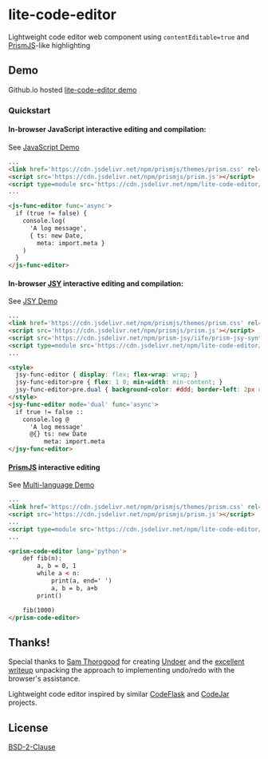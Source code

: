 # lite-code-editor

Lightweight code editor web component using `contentEditable=true` and
[PrismJS][]-like highlighting

  [PrismJS]: https://prismjs.com
  [JSY]: https://jsy-lang.github.io


## Demo

Github.io hosted [lite-code-editor demo](https://shanewholloway.github.io/web-lite-code-editor/)

### Quickstart

#### In-browser JavaScript interactive editing and compilation:

See [JavaScript Demo](https://shanewholloway.github.io/web-lite-code-editor/with_func.html)

```html
...
<link href='https://cdn.jsdelivr.net/npm/prismjs/themes/prism.css' rel='stylesheet' />
<script src='https://cdn.jsdelivr.net/npm/prismjs/prism.js'></script>
<script type=module src='https://cdn.jsdelivr.net/npm/lite-code-editor/esm/js-func-editor.js'></script>
...

<js-func-editor func='async'>
  if (true != false) {
    console.log(
      'A log message',
      { ts: new Date,
        meta: import.meta }
    )
  }
</js-func-editor>
```

#### In-browser [JSY][] interactive editing and compilation:

See [JSY Demo](https://shanewholloway.github.io/web-lite-code-editor/with_jsy_func.html)

```html
...
<link href='https://cdn.jsdelivr.net/npm/prismjs/themes/prism.css' rel='stylesheet' />
<script src='https://cdn.jsdelivr.net/npm/prismjs/prism.js'></script>
<script src='https://cdn.jsdelivr.net/npm/prism-jsy/iife/prism-jsy-syntax.js'></script>
<script type=module src='https://cdn.jsdelivr.net/npm/lite-code-editor/esm/jsy-func-editor.js'></script>
...

<style>
  jsy-func-editor { display: flex; flex-wrap: wrap; }
  jsy-func-editor>pre { flex: 1 0; min-width: min-content; }
  jsy-func-editor>pre.dual { background-color: #ddd; border-left: 2px dashed black; }
</style>
<jsy-func-editor mode='dual' func='async'>
  if true != false ::
    console.log @
      'A log message'
      @{} ts: new Date
          meta: import.meta
</jsy-func-editor>
```

#### [PrismJS]() interactive editing

See [Multi-language Demo](https://shanewholloway.github.io/web-lite-code-editor/)

```html
...
<link href='https://cdn.jsdelivr.net/npm/prismjs/themes/prism.css' rel='stylesheet' />
<script src='https://cdn.jsdelivr.net/npm/prismjs/prism.js'></script>
...
<script type=module src='https://cdn.jsdelivr.net/npm/lite-code-editor/esm/prism-editor.js'></script>
...

<prism-code-editor lang='python'>
    def fib(n):
        a, b = 0, 1
        while a < n:
            print(a, end=' ')
            a, b = b, a+b
        print()

    fib(1000)
</prism-code-editor>
```


## Thanks!

Special thanks to [Sam Thorogood][samthor] for creating [Undoer][] and
the [excellent writeup][undoer-article] unpacking the approach to implementing undo/redo with the browser's
assistance.

 [Undoer]: https://github.com/samthor/undoer
 [samthor]: https://github.com/samthor
 [undoer-article]: https://dev.to/chromiumdev/-native-undo--redo-for-the-web-3fl3


Lightweight code editor inspired by similar [CodeFlask][] and [CodeJar][] projects.

 [CodeFlask]: https://kazzkiq.github.io/CodeFlask/
 [CodeJar]: https://medv.io/codejar/


## License

[BSD-2-Clause](./LICENSE)

